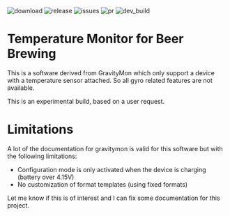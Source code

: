 
![download](https://img.shields.io/github/downloads/mp-se/tempmon/total) 
![release](https://img.shields.io/github/v/release/mp-se/tempmon?label=latest%20release)
![issues](https://img.shields.io/github/issues/mp-se/tempmon)
![pr](https://img.shields.io/github/issues-pr/mp-se/tempmon)
![dev_build](https://img.shields.io/github/actions/workflow/status/mp-se/tempmon/pio-build.yaml?branch=dev)

# Temperature Monitor for Beer Brewing

This is a software derived from GravityMon which only support a device with a temperature sensor attached. So all gyro related features are not available.

This is an experimental build, based on a user request.

# Limitations 

A lot of the documentation for gravitymon is valid for this software but with the following limitations:

* Configuration mode is only activated when the device is charging (battery over 4.15V)
* No customization of format templates (using fixed formats)

Let me know if this is of interest and I can fix some documentation for this project.